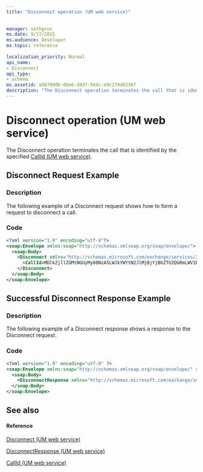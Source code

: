 ```yaml
---
title: "Disconnect operation (UM web service)"
 
 
manager: sethgros
ms.date: 9/17/2015
ms.audience: Developer
ms.topic: reference
 
localization_priority: Normal
api_name:
- Disconnect
api_type:
- schema
ms.assetid: a987000b-d6e6-49d7-944c-e9c278d0236f
description: "The Disconnect operation terminates the call that is identified by the specified CallId (UM web service)."
---
```


# Disconnect operation (UM web service)

The Disconnect operation terminates the call that is identified by the specified [CallId (UM web service)](callid-um-web-service.md).
  
## Disconnect Request Example

### Description

The following example of a Disconnect request shows how to form a request to disconnect a call.
  
### Code

```XML
<?xml version="1.0" encoding="utf-8"?>
<soap:Envelope xmlns:soap="http://schemas.xmlsoap.org/soap/envelope/">
  <soap:Body>
    <Disconnect xmlns="http://schemas.microsoft.com/exchange/services/2006/messages">
      <CallId>MDlkZjllZGMtNGUyMy00NzA5LWJkYWYtN2JlMjBjYjBhZTU2QGRmLWV1bS0wMS5leGNoYW5nZS5jb3JwLm1pY3Jvc29mdC5jb20=</CallId>
    </Disconnect>
  </soap:Body>
</soap:Envelope>
```

## Successful Disconnect Response Example

### Description

The following example of a Disconnect response shows a response to the Disconnect request.
  
### Code

```XML
<?xml version="1.0" encoding="utf-8" ?> 
<soap:Envelope xmlns:soap="http://schemas.xmlsoap.org/soap/envelope/" xmlns:xsi="http://www.w3.org/2001/XMLSchema-instance" xmlns:xsd="http://www.w3.org/2001/XMLSchema">
  <soap:Body>
    <DisconnectResponse xmlns="http://schemas.microsoft.com/exchange/services/2006/messages" /> 
  </soap:Body>
</soap:Envelope>
```

## See also

#### Reference

[Disconnect (UM web service)](disconnect-um-web-service.md)
  
[DisconnectResponse (UM web service)](disconnectresponse-um-web-service.md)
  
[CallId (UM web service)](callid-um-web-service.md)

